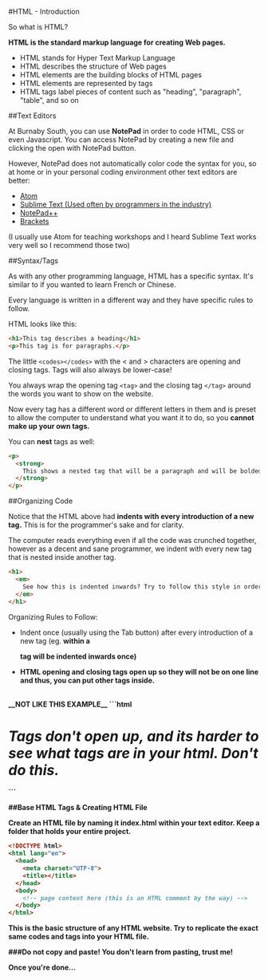 #HTML - Introduction

So what is HTML?

__HTML is the standard markup language for creating Web pages.__

* HTML stands for Hyper Text Markup Language
* HTML describes the structure of Web pages
* HTML elements are the building blocks of HTML pages
* HTML elements are represented by tags
* HTML tags label pieces of content such as "heading", "paragraph", "table", and so on

##Text Editors

At Burnaby South, you can use __NotePad__ in order to code HTML, CSS or even Javascript. You can access NotePad by creating a new file and clicking the open with NotePad button.

However, NotePad does not automatically color code the syntax for you, so at home or in your personal coding environment other text editors are better:

* [Atom](https://atom.io/)
* [Sublime Text (Used often by programmers in the industry)](http://www.sublimetext.com/)
* [NotePad++](https://notepad-plus-plus.org/)
* [Brackets](http://brackets.io/)

(I usually use Atom for teaching workshops and I heard Sublime Text works very well so I recommend those two)

##Syntax/Tags

As with any other programming language, HTML has a specific syntax. It's similar to if you wanted to learn French or Chinese. 

Every language is written in a different way and they have specific rules to follow.

HTML looks like this:
```html
<h1>This tag describes a heading</h1>
<p>This tag is for paragraphs.</p>
```
The little ```<codes></codes>``` with the < and > characters are opening and closing tags. Tags will also always be lower-case!

You always wrap the opening tag ```<tag>``` and the closing tag ```</tag>``` around the words you want to show on the website.

Now every tag has a different word or different letters in them and is preset to allow the computer to understand what you want it to do, so you __cannot make up your own tags.__

You can __nest__ tags as well:
```html
<p>
  <strong>
    This shows a nested tag that will be a paragraph and will be bolded.
  </strong>
</p>
```

##Organizing Code

Notice that the HTML above had __indents with every introduction of a new tag.__ This is for the programmer's sake and for clarity.

The computer reads everything even if all the code was crunched together, however as a decent and sane programmer, we indent with every new tag that is nested inside another tag.

```html
<h1>
  <em>
    See how this is indented inwards? Try to follow this style in order for maximum clarity in your code. Plus all the tags open up.
  </em>
</h1>
```

Organizing Rules to Follow:
* Indent once (usually using the Tab button) after every introduction of a new tag (eg. <strong> within a <p> tag will be indented inwards once)
* HTML opening and closing tags open up so they will not be on one line and thus, you can put other tags inside.

<br>
__NOT LIKE THIS EXAMPLE__
```html
<h1><em>Tags don't open up, and its harder to see what tags are in your html. Don't do this.</em></h1>
```

##Base HTML Tags & Creating HTML File

Create an HTML file by naming it index.html within your text editor. Keep a folder that holds your entire project.

```html
<!DOCTYPE html>
<html lang="en">
  <head>
    <meta charset="UTF-8">
    <title></title>
  </head>
  <body>
    <!-- page content here (this is an HTML comment by the way) -->
  </body>
</html>
```

This is the basic structure of any HTML website. Try to replicate the exact same codes and tags into your HTML file. 

###Do __not__ copy and paste! You don't learn from pasting, trust me!

Once you're done...
[]()
